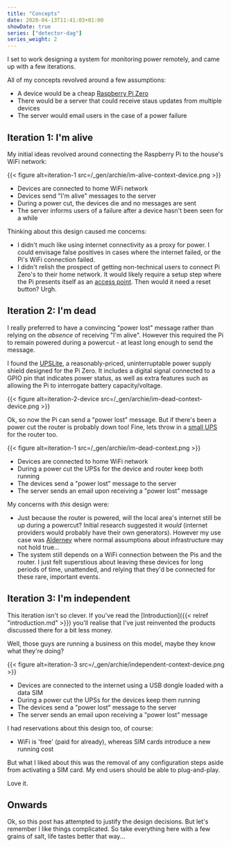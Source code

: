 ```yaml
---
title: "Concepts"
date: 2020-04-13T11:41:03+01:00
showDate: true
series: ["detector-dag"]
series_weight: 2
---
```


I set to work designing a system for monitoring power remotely, and came up with a few iterations.

All of my concepts revolved around a few assumptions:

- A device would be a cheap [Raspberry Pi Zero](https://www.raspberrypi.org/products/raspberry-pi-zero/)
- There would be a server that could receive staus updates from multiple devices
- The server would email users in the case of a power failure

## Iteration 1: I'm alive

My initial ideas revolved around connecting the Raspberry Pi to the house's WiFi network:

{{< figure alt=iteration-1 src=/_gen/archie/im-alive-context-device.png >}}

- Devices are connected to home WiFi network
- Devices send "I'm alive" messages to the server
- During a power cut, the devices die and no messages are sent
- The server informs users of a failure after a device hasn't been seen for a while

Thinking about this design caused me concerns:

- I didn't much like using internet connectivity as a proxy for power.
I could envisage false positives in cases where the internet failed, or the Pi's WiFi connection failed.
- I didn't relish the prospect of getting non-technical users to connect Pi Zero's to their home network.
It would likely require a setup step where the Pi presents itself as an [access point](https://iot.stackexchange.com/a/658).
Then would it need a reset button? Urgh.

## Iteration 2: I'm dead

I really preferred to have a convincing "power lost" message rather than relying on the _absence_ of
receiving "I'm alive". However this required the Pi to remain powered during a powercut - at least long
enough to send the message.

I found the [UPSLite](https://www.aliexpress.com/item/32954180664.html),
a reasonably-priced, uninterruptable power supply shield designed for the Pi Zero.
It includes a digital signal connected to a GPIO pin that indicates power status, as well as extra
features such as allowing the Pi to interrogate battery capacity/voltage.

{{< figure alt=iteration-2-device src=/_gen/archie/im-dead-context-device.png >}}

Ok, so now the Pi can send a "power lost" message. But if there's been a power cut the router is probably
down too! Fine, lets throw in a [small UPS](https://www.amazon.co.uk/gp/product/B075QZQSS1) for the
router too.

{{< figure alt=iteration-1 src=/_gen/archie/im-dead-context.png >}}

- Devices are connected to home WiFi network
- During a power cut the UPSs for the device and router keep both running
- The devices send a "power lost" message to the server
- The server sends an email upon receiving a "power lost" message

My concerns with _this_ design were:

- Just because the router is powered, will the local area's internet still be up during a powercut?
Initial research suggested it _would_
(internet providers would probably have their own generators).
However my use case was [Alderney](https://en.wikipedia.org/wiki/Alderney)
where normal assumptions about infrastructure may not hold true...
- The system still depends on a WiFi connection between the Pis and the router.
I just felt superstious about leaving these devices for long periods of time, unattended,
and relying that they'd be connected for these rare, important events.

## Iteration 3: I'm independent

This iteration isn't so clever. If you've read the [Introduction]({{< relref "introduction.md" >}})
you'll realise that I've just reinvented the products discussed there for a bit less money.

Well, those guys are running a business on this model, maybe they know what they're doing?

{{< figure alt=iteration-3 src=/_gen/archie/independent-context-device.png >}}

- Devices are connected to the internet using a USB dongle loaded with a data SIM
- During a power cut the UPSs for the devices keep them running
- The devices send a "power lost" message to the server
- The server sends an email upon receiving a "power lost" message

I had reservations about this design too, of course:

- WiFi is 'free' (paid for already), whereas SIM cards introduce a new running cost

But what I liked about this was the removal of any configuration steps aside from activating a SIM card.
My end users should be able to plug-and-play.

Love it.

## Onwards

Ok, so this post has attempted to justify the design decisions. But let's remember I like things complicated.
So take everything here with a few grains of salt, life tastes better that way...
